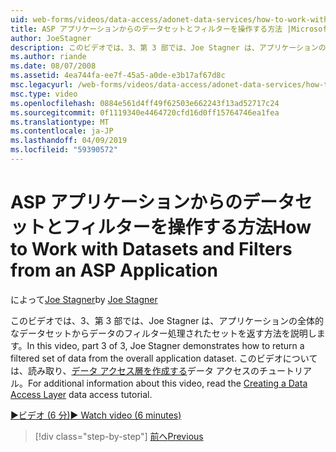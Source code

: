 ```yaml
---
uid: web-forms/videos/data-access/adonet-data-services/how-to-work-with-datasets-and-filters-from-an-asp-application
title: ASP アプリケーションからのデータセットとフィルターを操作する方法 |Microsoft Docs
author: JoeStagner
description: このビデオでは、3、第 3 部では、Joe Stagner は、アプリケーションの全体的なデータセットからデータのフィルター処理されたセットを返す方法を説明します。 追加情報 ab. の
ms.author: riande
ms.date: 08/07/2008
ms.assetid: 4ea744fa-ee7f-45a5-a0de-e3b17af67d8c
msc.legacyurl: /web-forms/videos/data-access/adonet-data-services/how-to-work-with-datasets-and-filters-from-an-asp-application
msc.type: video
ms.openlocfilehash: 0884e561d4ff49f62503e662243f13ad52717c24
ms.sourcegitcommit: 0f1119340e4464720cfd16d0ff15764746ea1fea
ms.translationtype: MT
ms.contentlocale: ja-JP
ms.lasthandoff: 04/09/2019
ms.locfileid: "59390572"
---
```

# <a name="how-to-work-with-datasets-and-filters-from-an-asp-application"></a><span data-ttu-id="e3c3d-104">ASP アプリケーションからのデータセットとフィルターを操作する方法</span><span class="sxs-lookup"><span data-stu-id="e3c3d-104">How to Work with Datasets and Filters from an ASP Application</span></span>

<span data-ttu-id="e3c3d-105">によって[Joe Stagner](https://github.com/JoeStagner)</span><span class="sxs-lookup"><span data-stu-id="e3c3d-105">by [Joe Stagner](https://github.com/JoeStagner)</span></span>

<span data-ttu-id="e3c3d-106">このビデオでは、3、第 3 部では、Joe Stagner は、アプリケーションの全体的なデータセットからデータのフィルター処理されたセットを返す方法を説明します。</span><span class="sxs-lookup"><span data-stu-id="e3c3d-106">In this video, part 3 of 3, Joe Stagner demonstrates how to return a filtered set of data from the overall application dataset.</span></span> <span data-ttu-id="e3c3d-107">このビデオについては、読み取り、[データ アクセス層を作成する](../../../overview/data-access/introduction/creating-a-data-access-layer-vb.md)データ アクセスのチュートリアル。</span><span class="sxs-lookup"><span data-stu-id="e3c3d-107">For additional information about this video, read the [Creating a Data Access Layer](../../../overview/data-access/introduction/creating-a-data-access-layer-vb.md) data access tutorial.</span></span>

[<span data-ttu-id="e3c3d-108">&#9654;ビデオ (6 分)</span><span class="sxs-lookup"><span data-stu-id="e3c3d-108">&#9654; Watch video (6 minutes)</span></span>](https://channel9.msdn.com/Blogs/ASP-NET-Site-Videos/how-to-work-with-datasets-and-filters-from-an-asp-application)

> [!div class="step-by-step"]
> [<span data-ttu-id="e3c3d-109">前へ</span><span class="sxs-lookup"><span data-stu-id="e3c3d-109">Previous</span></span>](how-to-manually-bind-a-dataset-to-a-datagrid.md)
